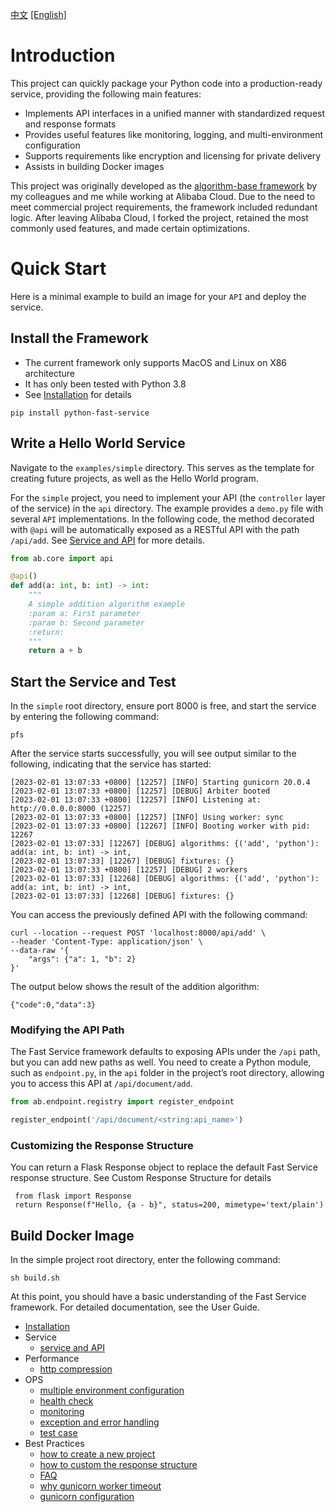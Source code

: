 [中文](README_zh)   [[English]](README)

# Introduction

This project can quickly package your Python code into a production-ready service, providing the following main features:

- Implements API interfaces in a unified manner with standardized request and response formats
- Provides useful features like monitoring, logging, and multi-environment configuration
- Supports requirements like encryption and licensing for private delivery
- Assists in building Docker images

This project was originally developed as the [algorithm-base framework](https://github.com/aliyun/algorithm-base) by my colleagues and me while working at Alibaba Cloud. Due to the need to meet commercial project requirements, the framework included redundant logic. After leaving Alibaba Cloud, I forked the project, retained the most commonly used features, and made certain optimizations.

# Quick Start

Here is a minimal example to build an image for your `API` and deploy the service.

## Install the Framework

- The current framework only supports MacOS and Linux on X86 architecture
- It has only been tested with Python 3.8
- See [Installation](docs/en/install.md) for details

```
pip install python-fast-service
```


## Write a Hello World Service

Navigate to the `examples/simple` directory. This serves as the template for creating future projects, as well as the Hello World program.

For the `simple` project, you need to implement your API (the `controller` layer of the service) in the `api` directory. The example provides a `demo.py` file with several `API` implementations. In the following code, the method decorated with `@api` will be automatically exposed as a RESTful API with the path `/api/add`. See [Service and API](docs/en/service.md) for more details.

```python
from ab.core import api

@api()
def add(a: int, b: int) -> int:
    """
    A simple addition algorithm example
    :param a: First parameter
    :param b: Second parameter
    :return:
    """
    return a + b
```

## Start the Service and Test

In the `simple` root directory, ensure port 8000 is free, and start the service by entering the following command:

```commandline
pfs
```


After the service starts successfully, you will see output similar to the following, indicating that the service has started:

```
[2023-02-01 13:07:33 +0800] [12257] [INFO] Starting gunicorn 20.0.4
[2023-02-01 13:07:33 +0800] [12257] [DEBUG] Arbiter booted
[2023-02-01 13:07:33 +0800] [12257] [INFO] Listening at: http://0.0.0.0:8000 (12257)
[2023-02-01 13:07:33 +0800] [12257] [INFO] Using worker: sync
[2023-02-01 13:07:33 +0800] [12267] [INFO] Booting worker with pid: 12267
[2023-02-01 13:07:33] [12267] [DEBUG] algorithms: {('add', 'python'): add(a: int, b: int) -> int,
[2023-02-01 13:07:33] [12267] [DEBUG] fixtures: {}
[2023-02-01 13:07:33 +0800] [12257] [DEBUG] 2 workers
[2023-02-01 13:07:33] [12268] [DEBUG] algorithms: {('add', 'python'): add(a: int, b: int) -> int,
[2023-02-01 13:07:33] [12268] [DEBUG] fixtures: {}
```

You can access the previously defined API with the following command:

```
curl --location --request POST 'localhost:8000/api/add' \
--header 'Content-Type: application/json' \
--data-raw '{
	"args": {"a": 1, "b": 2}
}'
```


The output below shows the result of the addition algorithm:

```
{"code":0,"data":3}
```


### Modifying the API Path

The Fast Service framework defaults to exposing APIs under the `/api` path, but you can add new paths as well. You need to create a Python module, such as `endpoint.py`, in the `api` folder in the project’s root directory, allowing you to access this API at `/api/document/add`.

```python
from ab.endpoint.registry import register_endpoint

register_endpoint('/api/document/<string:api_name>')
```

### Customizing the Response Structure
You can return a Flask Response object to replace the default Fast Service response structure. See Custom Response Structure for details

```
 from flask import Response
 return Response(f"Hello, {a - b}", status=200, mimetype='text/plain')
```


## Build Docker Image

In the simple project root directory, enter the following command:
```
sh build.sh
```

At this point, you should have a basic understanding of the Fast Service framework. For detailed documentation, see the User Guide.

- [Installation](docs/en/install.md)
- Service
  - [service and API](docs/en/service.md)
- Performance
  - [http compression](docs/en/compress.md)
- OPS
  - [multiple environment configuration](docs/en/config.md)
  - [health check](docs/en/health_check.md)
  - [monitoring](docs/en/monitoring.md)
  - [exception and error handling](docs/en/error.md)
  - [test case](docs/en/test.md)
- Best Practices
  - [how to create a new project](docs/en/new-project.md)
  - [how to custom the response structure](docs/en/custom-response-format.md)
  - [FAQ](docs/en/best-practice.md)
  - [why gunicorn worker timeout](https://zhuanlan.zhihu.com/p/370330463)
  - [gunicorn configuration](https://zhuanlan.zhihu.com/p/371115835)




